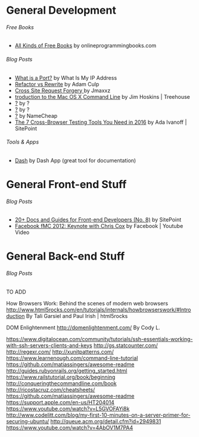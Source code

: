 



# General Development 


###### Free Books


* [All Kinds of Free Books](http://www.onlineprogrammingbooks.com/) by onlineprogrammingbooks.com

###### Blog Posts

* [What is a Port?](http://whatismyipaddress.com/port) by What Is My IP Address
* [Refactor vs Rewrite](http://www.geekyboy.com/archives/547) by Adam Culp
* [Cross Site Request Forgery ](https://www.youtube.com/watch?v=vrjgD0azkCw) by Jmaxxz
* [troduction to the Mac OS X Command Line](http://blog.teamtreehouse.com/introduction-to-the-mac-os-x-command-line) by Jim Hoskins | Treehouse
* [?](http://code.tutsplus.com/tutorials/ssh-what-and-how--net-25138) by ?
* [?](http://code.tutsplus.com/articles/10-terminal-commands-that-will-boost-your-productivity--net-14105) by ?
* [?](https://www.namecheap.com/support/knowledgebase/article.aspx/181/27/how-do-i-upload-my-site) by NameCheap
* [The 7 Cross-Browser Testing Tools You Need in 2016](https://www.sitepoint.com/the-7-cross-browser-testing-tools-you-need-in-2016/) by Ada Ivanoff | SitePoint

###### Tools & Apps
* [Dash](https://kapeli.com/dash) by Dash App (great tool for documentation)



# General Front-end Stuff 

###### Blog Posts
* [20+ Docs and Guides for Front-end Developers (No. 8)](https://www.sitepoint.com/20-docs-guides-front-end-developers-8/) by SitePoint
* [Facebook fMC 2012: Keynote with Chris Cox](https://www.youtube.com/watch?v=R2kkaDMAJmA) by Facebook | Youtube Video



# General Back-end Stuff

###### Blog Posts



TO ADD

How Browsers Work: Behind the scenes of modern web browsers
http://www.html5rocks.com/en/tutorials/internals/howbrowserswork/#Introduction
By Tali Garsiel and Paul Irish | html5rocks

DOM Enlightenment
http://domenlightenment.com/
By Cody L.

https://www.digitalocean.com/community/tutorials/ssh-essentials-working-with-ssh-servers-clients-and-keys
http://gs.statcounter.com/
http://regexr.com/
http://xunitpatterns.com/
https://www.learnenough.com/command-line-tutorial
https://github.com/matiassingers/awesome-readme
http://guides.rubyonrails.org/getting_started.html
https://www.railstutorial.org/book/beginning
http://conqueringthecommandline.com/book
http://ricostacruz.com/cheatsheets/
https://github.com/matiassingers/awesome-readme
https://support.apple.com/en-us/HT204014
https://www.youtube.com/watch?v=L5GVOFAYi8k
http://www.codelitt.com/blog/my-first-10-minutes-on-a-server-primer-for-securing-ubuntu/
http://queue.acm.org/detail.cfm?id=2949831
https://www.youtube.com/watch?v=4AbOV1M7PA4
